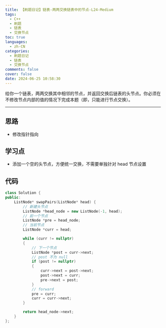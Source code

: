```yaml
---
title: 【刷题日记】链表-两两交换链表中的节点-L24-Medium
tags:
  - C++
  - 刷题
  - 链表
  - 交换节点
toc: true
languages:
  - zh-CN
categories:
  - 刷题日记
  - 链表
  - 交换节点
comments: false
cover: false
date: 2024-06-25 10:58:30
---
```


给你一个链表，两两交换其中相邻的节点，并返回交换后链表的头节点。你必须在不修改节点内部的值的情况下完成本题（即，只能进行节点交换）。

<!-- more -->

---

## 思路

* 修改指针指向

## 学习点

* 添加一个空的头节点，方便统一交换，不需要单独针对 head 节点设置

## 代码

```cpp
class Solution {
public:
    ListNode* swapPairs(ListNode* head) {
        // 新建头节点
        ListNode *head_node = new ListNode(-1, head);
        // 前一个节点
        ListNode *pre = head_node;
        // 当前节点
        ListNode *curr = head;

        while (curr != nullptr)
        {
            // 下一个节点
            ListNode *post = curr->next;
            // post 不为 null
            if (post != nullptr)
            {
                curr->next = post->next;
                post->next = curr;
                pre->next = post;
            }
            // forward
            pre = curr;
            curr = curr->next;
        }

        return head_node->next;
    }
};
```